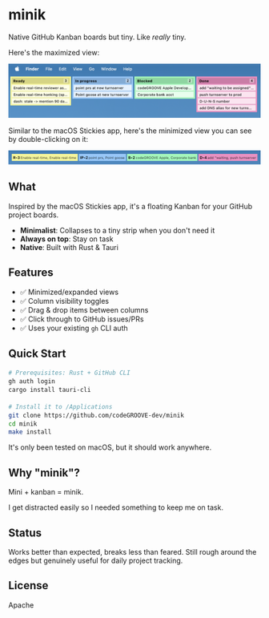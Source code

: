 # minik

Native GitHub Kanban boards but tiny. Like _really_ tiny.

Here's the maximized view:

![minik screenshot](media/maximized.png)

Similar to the macOS Stickies app, here's the minimized view you can see by double-clicking on it:

![minik screenshot](media/minimized.png)


## What

Inspired by the macOS Stickies app, it's a floating Kanban for your GitHub project boards.

- **Minimalist**: Collapses to a tiny strip when you don't need it
- **Always on top**: Stay on task
- **Native**: Built with Rust & Tauri

## Features

- ✅ Minimized/expanded views
- ✅ Column visibility toggles
- ✅ Drag & drop items between columns
- ✅ Click through to GitHub issues/PRs
- ✅ Uses your existing `gh` CLI auth

## Quick Start

```bash
# Prerequisites: Rust + GitHub CLI
gh auth login
cargo install tauri-cli

# Install it to /Applications
git clone https://github.com/codeGROOVE-dev/minik
cd minik
make install
```

It's only been tested on macOS, but it should work anywhere.

## Why "minik"?

Mini + kanban = minik.

I get distracted easily so I needed something to keep me on task.

## Status

Works better than expected, breaks less than feared. Still rough around the edges but genuinely useful for daily project tracking.

## License

Apache
